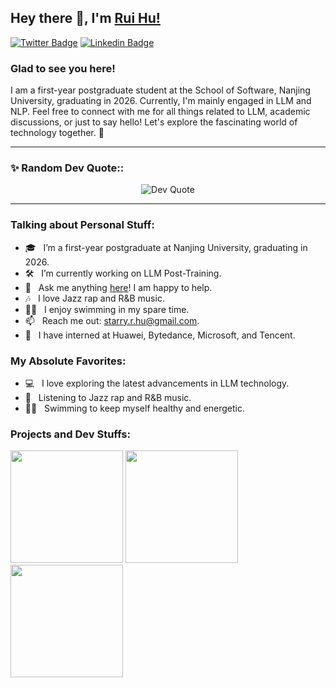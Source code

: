 ## Hey there 👋, I'm [Rui Hu!](https://github.com/Raynhu/)

[![Twitter Badge](https://img.shields.io/badge/-Twitter-00acee?style=flat-square&logo=Twitter&logoColor=white)](https://x.com/HuJinBo_plus)
[![Linkedin Badge](https://img.shields.io/badge/-LinkedIn-0e76a8?style=flat-square&logo=Linkedin&logoColor=white)](https://www.linkedin.com/in/ray-hu-3b02712a5/)

### Glad to see you here! 
I am a first-year postgraduate student at the School of Software, Nanjing University, graduating in 2026. Currently, I'm mainly engaged in LLM and NLP. 
Feel free to connect with me for all things related to LLM, academic discussions, or just to say hello! Let's explore the fascinating world of technology together. 🌟

<hr>
<h3 align="left">✨ Random Dev Quote::</h3>
<p align="center">
  <img src="https://quotes-github-readme.vercel.app/api?type=horizontal&theme=dark" alt="Dev Quote" />
</p>
<hr>

### Talking about Personal Stuff:

- 🎓 &nbsp; I’m a first-year postgraduate at Nanjing University, graduating in 2026.
- 🛠 &nbsp; I’m currently working on LLM Post-Training.
- 💬 &nbsp; Ask me anything [here](https://github.com/Raynhu/Raynhu/issues/1)! I am happy to help.
- 🎶 &nbsp; I love Jazz rap and R&B music.
- 🏊‍♂️ &nbsp; I enjoy swimming in my spare time.
- 📫 &nbsp; Reach me out: starry.r.hu@gmail.com.
- 💼 &nbsp; I have interned at Huawei, Bytedance, Microsoft, and Tencent.

### My Absolute Favorites:

- 💻 &nbsp; I love exploring the latest advancements in LLM technology.
- 🎵 &nbsp; Listening to Jazz rap and R&B music.
- 🏊‍♂️ &nbsp; Swimming to keep myself healthy and energetic.

### Projects and Dev Stuffs:
<img height="180em" src="https://github-readme-stats.vercel.app/api?username=Raynhu&show_icons=true&hide_border=true&&count_private=true&include_all_commits=true" />
<img height="180em" src="https://github-readme-stats.vercel.app/api/top-langs/?username=Raynhu&exclude_repo=SomeRepo&show_icons=true&hide_border=true&layout=compact&langs_count=8"/>

<img height="180em" src="https://github-readme-streak-stats.herokuapp.com/?user=Raynhu&hide_border=true" />
